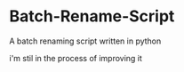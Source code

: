 # Batch-Rename-Script
A batch renaming script written in python

i'm stil in the process of improving it
